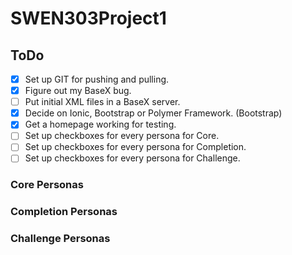 # SWEN303Project1

## ToDo

- [x] Set up GIT for pushing and pulling.
- [x] Figure out my BaseX bug.
- [ ] Put initial XML files in a BaseX server.
- [x] Decide on Ionic, Bootstrap or Polymer Framework. (Bootstrap)
- [x] Get a homepage working for testing.
- [ ] Set up checkboxes for every persona for Core.
- [ ] Set up checkboxes for every persona for Completion.
- [ ] Set up checkboxes for every persona for Challenge.

### Core Personas

### Completion Personas

### Challenge Personas




